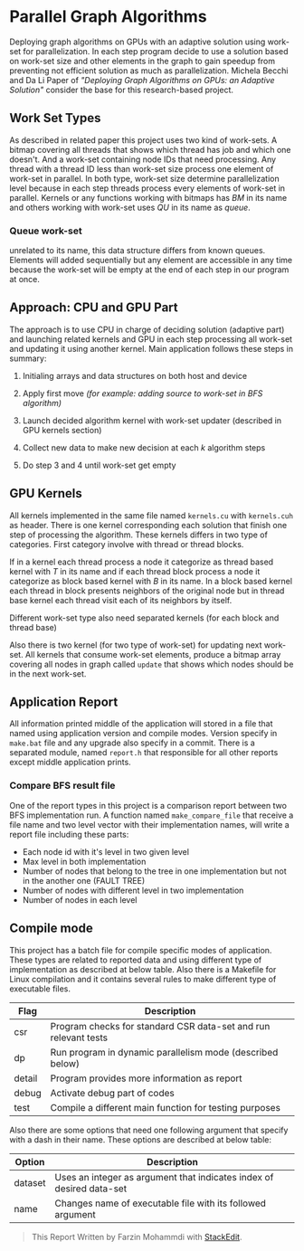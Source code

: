 
# Parallel Graph Algorithms

Deploying graph algorithms on GPUs with an adaptive solution using work-set for parallelization. In each step program decide to use a solution based on work-set size and other elements in the graph to gain speedup from preventing not efficient solution as much as parallelization. Michela Becchi and Da Li Paper of *"Deploying Graph Algorithms on GPUs: an Adaptive Solution"* consider the base for this research-based project.

  

## Work Set Types

As described in related paper this project uses two kind of work-sets. A bitmap covering all threads that shows which thread has job and which one doesn't. And a work-set containing node IDs that need processing. Any thread with a thread ID less than work-set size process one element of work-set in parallel. In both type, work-set size determine parallelization level because in each step threads process every elements of work-set in parallel. Kernels or any functions working with bitmaps has *BM* in its name and others working with work-set uses *QU* in its name as *queue*.

  

### Queue work-set

unrelated to its name, this data structure differs from known queues. Elements will added sequentially but any element are accessible in any time because the work-set will be empty at the end of each step in our program at once.

  

## Approach: CPU and GPU Part

The approach is to use CPU in charge of deciding solution (adaptive part) and launching related kernels and GPU in each step processing all work-set and updating it using another kernel. Main application follows these steps in summary:

  

1. Initialing arrays and data structures on both host and device

2. Apply first move *(for example: adding source to work-set in BFS algorithm)*

3. Launch decided algorithm kernel with work-set updater (described in GPU kernels section)

4. Collect new data to make new decision at each *k* algorithm steps

5. Do step 3 and 4 until work-set get empty

  

## GPU Kernels

All kernels implemented in the same file named `kernels.cu` with `kernels.cuh` as header. There is one kernel corresponding each solution that finish one step of processing the algorithm. These kernels differs in two type of categories. First category involve with thread or thread blocks.

If in a kernel each thread process a node it categorize as thread based kernel with *T* in its name and if each thread block process a node it categorize as block based kernel with *B* in its name. In a block based kernel each thread in block presents neighbors of the original node but in thread base kernel each thread visit each of its neighbors by itself.

Different work-set type also need separated kernels (for each block and thread base)

Also there is two kernel (for two type of work-set) for updating next work-set. All kernels that consume work-set elements, produce a bitmap array covering all nodes in graph called `update` that shows which nodes should be in the next work-set.

## Application Report
All information printed middle of the application will stored in a file that named using application version and compile modes. Version specify in `make.bat` file and any upgrade also specify in a commit. There is a separated module, named `report.h`  that responsible for all other reports except middle application prints. 

### Compare BFS result file
One of the report types in this project is a comparison report between two BFS implementation run. A function named `make_compare_file` that receive a file name and two level vector with their implementation names, will write a report file including these parts:

 - Each node id with it's level in two given level
 - Max level in both implementation
 - Number of nodes that belong to the tree in one implementation but not in the another one (FAULT TREE)
 - Number of nodes with different level in two implementation
 - Number of nodes in each level

## Compile mode
This project has a batch file for compile specific modes of application. These types are related to reported data and using different type of implementation as described at below table. Also there is a Makefile for Linux compilation and it contains several rules to make different type of executable files.

| Flag | Description |
|--|--|
| csr | Program checks for standard CSR data-set and run relevant tests |
| dp | Run program in dynamic parallelism mode (described below) |
| detail | Program provides more information as report |
| debug | Activate debug part of codes |
| test | Compile a different main function for testing purposes |

Also there are some options that need one following argument that specify with a dash in their name. These options are described at below table:

| Option | Description |
|--|--|
| dataset | Uses an integer as argument that indicates index of desired data-set |
| name | Changes name of executable file with its followed argument |



 

  

> This Report Written by Farzin Mohammdi with [StackEdit](https://stackedit.io/).